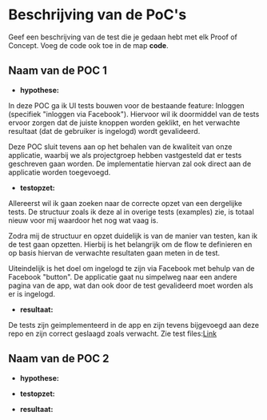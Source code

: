 Beschrijving van de PoC's
==========================

Geef een beschrijving van de test die je gedaan hebt met elk Proof of Concept. Voeg 
 de code ook toe in de map **code**.
 
Naam van de POC 1
----------------
* **hypothese:**  

In deze POC ga ik UI tests bouwen voor de bestaande feature: Inloggen (specifiek "inloggen via Facebook").
Hiervoor wil ik doormiddel van de tests ervoor zorgen dat de juiste knoppen worden geklikt, en het verwachte resultaat (dat de gebruiker is ingelogd) wordt gevalideerd.

Deze POC sluit tevens aan op het behalen van de kwaliteit van onze applicatie, waarbij we als projectgroep hebben vastgesteld dat er tests geschreven gaan worden. De implementatie hiervan zal ook direct aan de applicatie worden toegevoegd.

* **testopzet:**  

Allereerst wil ik gaan zoeken naar de correcte opzet van een dergelijke tests. De structuur zoals ik deze al in overige tests (examples) zie, is totaal nieuw voor mij waardoor het nog wat vaag is.

Zodra mij de structuur en opzet duidelijk is van de manier van testen, kan ik de test gaan opzetten. Hierbij is het belangrijk om de flow te definieren en op basis hiervan de verwachte resultaten gaan meten in de test.

Uiteindelijk is het doel om ingelogd te zijn via Facebook met behulp van de Facebook "button". De applicatie gaat nu simpelweg naar een andere pagina van de app, wat dan ook door de test gevalideerd moet worden als er is ingelogd.
 
* **resultaat:**  

De tests zijn geimplementeerd in de app en zijn tevens bijgevoegd aan deze repo en zijn correct geslaagd zoals verwacht.
Zie test files:[Link](/week6/poc/poc_UITests/)

Naam van de POC 2
----------------
* **hypothese:**  


* **testopzet:**  

 
* **resultaat:**  
